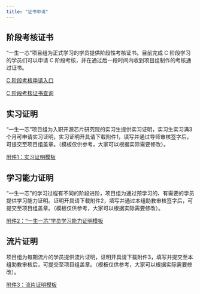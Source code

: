 ```yaml
---
title: "证书申请"
---
```


## 阶段考核证书

“一生一芯”项目组为正式学习的学员提供阶段性考核证书。目前完成 C 阶段学习的学员们可以申请 C 阶段考核，并在通过后一段时间内收到项目组制作的考核通过证书。

[C 阶段考核申请入口](https://fa45epzd9c7.feishu.cn/docx/D72DdHB0Vor2Gvxs2Fkc5wzfnCd)

[C 阶段考核证书查询](https://fa45epzd9c7.feishu.cn/share/base/query/shrcnJAgaE4ZG4y5OsB1iAcwyjc)

## 实习证明

“一生一芯”项目组为入职开源芯片研究院的实习生提供实习证明，实习生实习满3个月可申请实习证明，实习证明开具请下载附件1，填写并通过导师审核签字后，可提交至项目组盖章。（模板仅供参考，大家可以根据实际需要修改）。

[附件1：实习证明模板](/res/files/附件1：实习证明模板.doc)

## 学习能力证明

 “一生一芯”的学习过程有不同的阶段进阶，项目组为通过预学习的、有需要的学员提供学习能力证明。证明开具请下载附件2，填写并通过本组助教审核签字后，可提交至项目组盖章。（模板仅供参考，大家可以根据实际需要修改）。

[附件2：“一生一芯”学员学习能力证明模板](/res/files/附件2：“一生一芯”学员学习能力证明模板.doc)

## 流片证明

项目组为每期流片的学员提供流片证明，证明开具请下载附件3，填写并提交至本组助教审核后，可提交至项目组盖章。（模板仅供参考，大家可以根据实际需要修改）。

[附件3：流片证明模板](/res/files/附件3：流片证明模板.doc)
